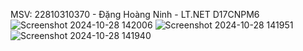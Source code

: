 MSV: 22810310370 - Đặng Hoàng Ninh - LT.NET D17CNPM6
![Screenshot 2024-10-28 142006](https://github.com/user-attachments/assets/51f7cbae-d436-4cad-8d8e-cb04cb853038)
![Screenshot 2024-10-28 141951](https://github.com/user-attachments/assets/36db6bbb-20f1-43ee-8745-5cf84df3d240)
![Screenshot 2024-10-28 141940](https://github.com/user-attachments/assets/5b75a9ff-4636-4953-bb52-1a8b842ed1c4)
